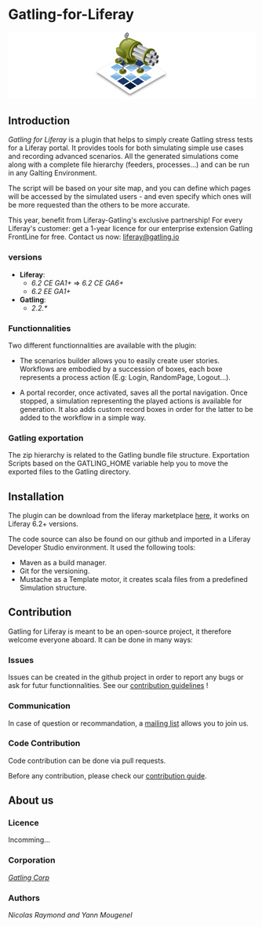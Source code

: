 Gatling-for-Liferay
===================

![Project Logo](images/gatling_for_liferay_logo.jpg)

## Introduction
_Gatling for Liferay_ is a plugin that helps to simply create Gatling stress tests for a Liferay portal. It provides tools for both simulating simple use cases and
recording advanced scenarios. All the generated simulations come along with
a complete file hierarchy (feeders, processes...) and can be run in any Galting Environment.

The script will be based on your site map, and you can define which pages will be accessed by the simulated users - and even specify which ones will be more requested than the others to be more accurate.

This year, benefit from Liferay-Gatling's exclusive partnership! For every Liferay's customer: get a 1-year licence for our enterprise extension Gatling FrontLine for free. Contact us now: liferay@gatling.io

### versions

* **Liferay**:
  - _6.2 CE GA1+_ &rArr; _6.2 CE GA6+_
  - _6.2 EE GA1+_
* **Gatling**:
  - _2.2.*_

### Functionnalities
Two different functionnalities are available with the plugin:
  - The scenarios builder allows you to easily create user stories. Workflows are
  embodied by a succession of boxes, each boxe represents a process action
  (E.g: Login, RandomPage, Logout...).

  - A portal recorder, once activated, saves all the portal navigation. Once stopped, a simulation representing the played actions is available for generation.
  It also adds custom record boxes in order for the latter to be added to the workflow in a simple way.

### Gatling exportation
  The zip hierarchy is related to the Gatling bundle file structure. Exportation Scripts based on the GATLING_HOME variable help you to move the exported files to the Gatling directory.

## Installation
The plugin can be download from the liferay marketplace [here](https://web.liferay.com/fr/marketplace), it works on Liferay 6.2+ versions.

  The code source can also be found on our github and imported in a Liferay Developer Studio environment. It used the following tools:
  - Maven as a build manager.
  - Git for the versioning.
  - Mustache as a Template motor, it creates scala files from a predefined Simulation structure.

## Contribution
Gatling for Liferay is meant to be an open-source project, it therefore welcome everyone aboard. It can be done in many ways:

### Issues
Issues can be created in the github project in order to report any bugs or ask for futur functionnalities. See our [contribution guidelines](CONTRIBUTING.md) !

### Communication
In case of question or recommandation, a [mailing list](https://groups.google.com/forum/#!forum/gatling) allows you to join us.

### Code Contribution
Code contribution can be done via pull requests.

Before any contribution, please check our [contribution guide](CONTRIBUTING.md).

## About us

### Licence
Incomming...
### Corporation
[_Gatling Corp_](http://gatling.io/#/)
### Authors
_Nicolas Raymond and Yann Mougenel_
